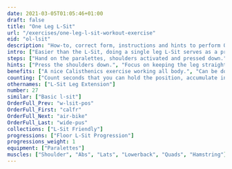 ```yaml
---
date: 2021-03-05T01:05:46+01:00
draft: false
title: "One Leg L-Sit"
url: "/exercises/one-leg-l-sit-workout-exercise"
eid: "ol-lsit"
description: "How-to, correct form, instructions and hints to perform One Leg L-Sit. Similar exercises and video demo"
intro: ["Easier than the L-Sit, doing a single leg L-Sit serves as a preparations and activate the very same muscles."]
steps: ["Hand on the paralettes, shoulders activated and pressed down.", "Bent your knees, touching the chest with them.", "Extend one knee keeping the leg parallel to the ground. Keep this position for a given number s seconds.", "Repeat with the other leg."]
hints: ["Press the shoulders down.", "Focus on keeping the leg straight, even if it is not fully parallel to the ground."]
benefits: ["A nice Calisthenics exercise working all body.", "Can be done in more places than you might think, using two chairs or a chair with arms."]
counting: ["Count seconds that you can hold the position, accumulate in a workout or period (week, month).", "Increase the number of seconds until you can do 30 secs in a perfect position."]
othernames: ["L-Sit Leg Extension"]
number: 27
similar: ["Basic l-sit"]
OrderFull_Prev: "w-lsit-pos"
OrderFull_First: "calfr"
OrderFull_Next: "air-bike"
OrderFull_Last: "wide-pus"
collections: ["L-Sit Friendly"]
progressions: ["Floor L-Sit Progression"]
progressions_weight: 1
equipment: ["Paralettes"]
muscles: ["Shoulder", "Abs", "Lats", "Lowerback", "Quads", "Hamstring"]
---
```

